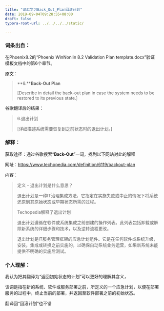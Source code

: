 ```yaml
---
title: "词汇学习Back_Out_Plan回滚计划"
date: 2019-09-04T09:28:55+08:00
draft: false
typora-root-url: ../../../../static/

---
```


### 词条出自：

在Phoenix8.2的“Phoenix WinNonlin 8.2 Validation Plan template.docx”验证模板文档中的第6个章节。

原文：

> **6.****Back-Out Plan**
>
>  [Describe in detail the back-out plan in case the system needs to be restored to its previous state.]

谷歌翻译后的结果：

> 6.退出计划
>
> [详细描述系统需要恢复到之前状态时的退出计划。]

 

### 解释：

获取途径：通过谷歌搜索“**Back-Out**”一词，找到以下网站对此的解释

网址：https://www.techopedia.com/definition/6119/backout-plan

内容：

> 定义 - 退出计划是什么意思？
>
> 退出计划是一种IT治理集成方法，它指定在实施失败或中止的情况下将系统还原到其原始状态或早期状态所需的过程。
>
>  
>
> Techopedia解释了退出计划
>
> 退出计划遵循在软件或系统集成之前创建的操作列表。此列表包括卸载或解除新系统的详细步骤和技术，以及逆转流程更改。
>
> 退出计划是IT服务管理框架的应急计划组件。它是在任何软件或系统升级，安装，集成或转换之前实施的，以确保自动系统业务运营，如果新系统未能提供不明确的实施后测试。

### 个人理解：

我认为把其翻译为“返回初始状态的计划”可以更好的理解其含义，

该词是指在新的系统、软件或服务部署之前，所定义的一个应急计划，以便在部署服务的过程中，终止当前的部署，并返回至软件部署之前的初始状态。

翻译回“回滚计划”也不错